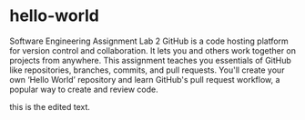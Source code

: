 # hello-world
Software Engineering Assignment Lab 2
GitHub is a code hosting platform for version control and collaboration. It lets you and others work together on projects from anywhere. This assignment teaches you essentials of GitHub like repositories, branches, commits, and pull requests. You'll create your own ‘Hello World’ repository and learn GitHub's pull request workflow, a popular way to create and review code.


this is the edited text.
